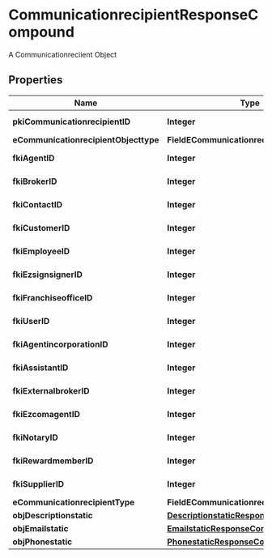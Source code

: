 

# CommunicationrecipientResponseCompound

A Communicationreciient Object

## Properties

| Name | Type | Description | Notes |
|------------ | ------------- | ------------- | -------------|
|**pkiCommunicationrecipientID** | **Integer** | The unique ID of the Communicationrecipient. |  |
|**eCommunicationrecipientObjecttype** | **FieldECommunicationrecipientObjecttype** |  |  [optional] |
|**fkiAgentID** | **Integer** | The unique ID of the Agent. |  [optional] |
|**fkiBrokerID** | **Integer** | The unique ID of the Broker. |  [optional] |
|**fkiContactID** | **Integer** | The unique ID of the Contact |  [optional] |
|**fkiCustomerID** | **Integer** | The unique ID of the Customer. |  [optional] |
|**fkiEmployeeID** | **Integer** | The unique ID of the Employee. |  [optional] |
|**fkiEzsignsignerID** | **Integer** | The unique ID of the Ezsignsigner |  [optional] |
|**fkiFranchiseofficeID** | **Integer** | The unique ID of the Franchisereoffice |  [optional] |
|**fkiUserID** | **Integer** | The unique ID of the User |  [optional] |
|**fkiAgentincorporationID** | **Integer** | The unique ID of the Agentincorporation. |  [optional] |
|**fkiAssistantID** | **Integer** | The unique ID of the Assistant. |  [optional] |
|**fkiExternalbrokerID** | **Integer** | The unique ID of the Externalbroker. |  [optional] |
|**fkiEzcomagentID** | **Integer** | The unique ID of the Ezcomagent. |  [optional] |
|**fkiNotaryID** | **Integer** | The unique ID of the Notary. |  [optional] |
|**fkiRewardmemberID** | **Integer** | The unique ID of the Rewardmember. |  [optional] |
|**fkiSupplierID** | **Integer** | The unique ID of the Supplier. |  [optional] |
|**eCommunicationrecipientType** | **FieldECommunicationrecipientType** |  |  |
|**objDescriptionstatic** | [**DescriptionstaticResponseCompound**](DescriptionstaticResponseCompound.md) |  |  |
|**objEmailstatic** | [**EmailstaticResponseCompound**](EmailstaticResponseCompound.md) |  |  [optional] |
|**objPhonestatic** | [**PhonestaticResponseCompound**](PhonestaticResponseCompound.md) |  |  [optional] |



